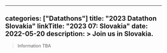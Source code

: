 
---
categories: ["Datathons"]
title: "2023 Datathon Slovakia"
linkTitle: "2023 07: Slovakia"
date: 2022-05-20
description: >
  Join us in Slovakia.
---

>Information TBA

